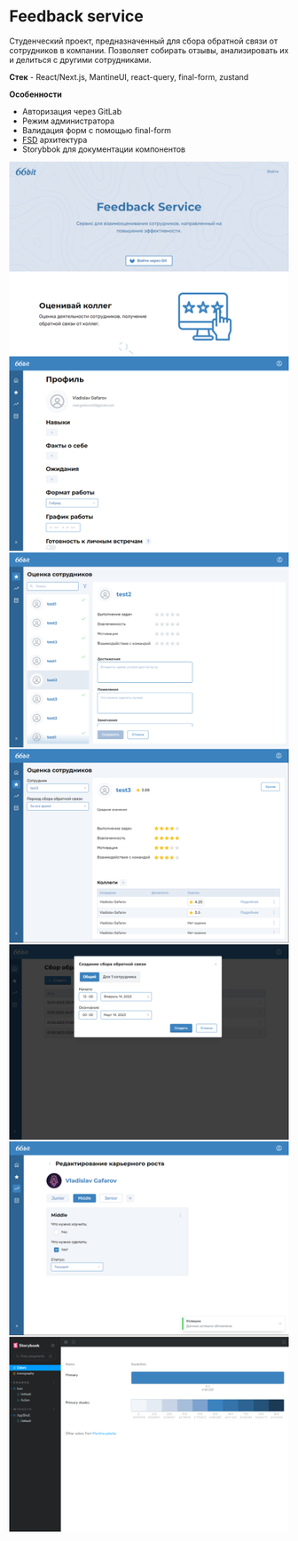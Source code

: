 # Feedback service

Студенческий проект, предназначенный для сбора обратной связи от сотрудников в компании. Позволяет собирать отзывы, анализировать их и делиться с другими сотрудниками.

**Стек** - React/Next.js, MantineUI, react-query, final-form, zustand

**Особенности**
- Авторизация через GitLab
- Режим администратора
- Валидация форм с помощью final-form
- [FSD](https://feature-sliced.design) архитектура
- Storybbok для документации компонентов

![main](main.png)
![profile](profile.png)
![feedback](feedback.png)
![admin-feedback](admin-feedback.png)
![event](event.png)
![career](career.png)
![storybook](storybook.png)